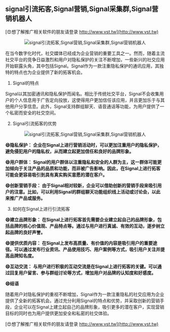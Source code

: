 ## **signal引流拓客,Signal营销,Signal采集群,Signal营销机器人**

[😍想了解推广相关软件的朋友请登录 http://www.vst.tw](http://www.vst.tw)

 <center><img src="https://vst.tw/MP4/tuiguang/png/1.png" alt="signal引流拓客,Signal营销,Signal采集群,Signal营销机器人"></center>

在当今数字化时代，社交媒体已经成为企业营销的重要工具之一。然而，随着主流社交平台的竞争日益激烈和用户对隐私保护的关注不断增加，一些新兴的社交应用开始崭露头角，其中包括Signal。Signal作为一款注重隐私保护的通讯应用，其独特的特点也为企业提供了新的拓客机会。

1. Signal的特点

Signal以其加密通讯和隐私保护而闻名。相比于传统社交平台，Signal不会收集用户的个人信息用于广告定向投放，这使得用户更加信任该应用，并且更加乐于与其他用户分享信息。此外，Signal支持群组聊天、语音通话等功能，为用户提供了一个私密而安全的社交空间。

2. Signal引流拓客的优势

 <center><img src="https://vst.tw/MP4/tuiguang/png/2.png" alt="signal引流拓客,Signal营销,Signal采集群,Signal营销机器人"></center>

**😄隐私保护： 企业在Signal上进行营销活动时，可以更加注重用户的隐私保护，避免侵犯用户的隐私权，从而建立起更加信任和良好的品牌形象。**

**😄用户群体： Signal的用户群体以注重隐私和安全的人群为主，这一群体可能更加倾向于关注产品的品质和功能，而非被广告影响。因此，在Signal上进行拓客可能会更容易吸引到具有真实购买意愿的潜在客户。**

**😄创新营销手段： 由于Signal相对较新，企业可以借助创新的营销手段来吸引用户的注意。比如，可以利用Signal的群组聊天功能组织线上活动或讨论会，以此来推广产品或服务。**

3. 如何在Signal上进行引流拓客

**😄建立品牌形象： 在Signal上进行拓客首先需要企业建立起自己的品牌形象，包括品牌的核心价值观、产品特点等。通过与用户进行真诚、有效的互动，逐步树立起品牌的良好声誉。**

**😄提供优质内容： 在Signal上发布高质量、有价值的内容是吸引用户的重要途径。可以通过发布行业资讯、产品使用技巧、用户案例等方式，吸引用户关注并提高品牌知名度。**

**😄互动交流： 与用户进行积极的互动交流是在Signal上进行拓客的关键。可以通过回复用户留言、参与群组讨论等方式，增加用户对品牌的认知度和好感度。**

**😄结语**

随着用户对隐私保护的重视不断增加，Signal作为一款注重隐私的社交应用为企业提供了全新的拓客机会。通过充分利用Signal的特点和优势，并采取创新的营销手段，企业可以在Signal上建立起自己的品牌形象，吸引更多的潜在客户，实现营销目标的同时也为用户提供更加安全和私密的社交体验。

[😍想了解推广相关软件的朋友请登录 http://www.vst.tw](http://www.vst.tw)




